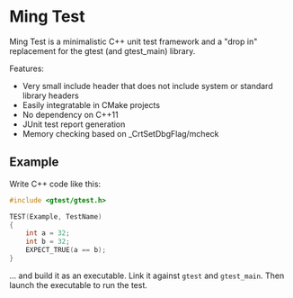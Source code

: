 
# Ming Test

Ming Test is a minimalistic C++ unit test framework and a "drop in" replacement for the gtest (and gtest_main) library.

Features:
* Very small include header that does not include system or standard library headers
* Easily integratable in CMake projects
* No dependency on C++11
* JUnit test report generation
* Memory checking based on _CrtSetDbgFlag/mcheck

## Example

Write C++ code like this:

```cpp
#include <gtest/gtest.h>

TEST(Example, TestName)
{
    int a = 32;
    int b = 32;
    EXPECT_TRUE(a == b);
}
```

... and build it as an executable. Link it against `gtest` and `gtest_main`. Then launch the executable to run the test.
